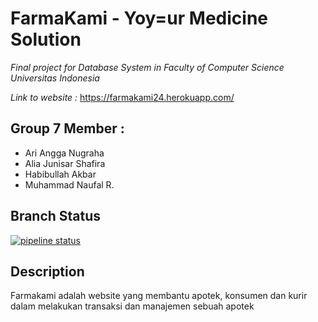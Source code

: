 # FarmaKami - Yoy=ur Medicine Solution

*Final project for Database System in Faculty of Computer Science Universitas Indonesia*

*Link to website :*
https://farmakami24.herokuapp.com/

## Group 7 Member :
- Ari Angga Nugraha
- Alia Junisar Shafira
- Habibullah Akbar
- Muhammad Naufal R.

## Branch Status
[![pipeline status](https://gitlab.com/nugrahaa/farmakami-24/badges/master/pipeline.svg)](https://gitlab.com/nugrahaa/farmakami-24/-/commits/master)

## Description
Farmakami adalah website yang membantu apotek, konsumen dan kurir dalam melakukan transaksi dan manajemen sebuah apotek